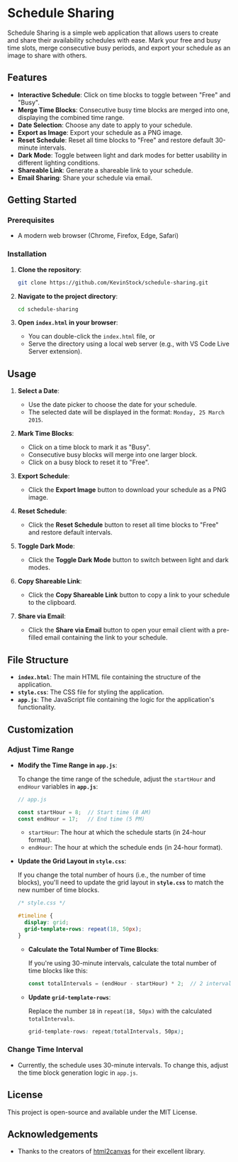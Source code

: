 # Schedule Sharing

Schedule Sharing is a simple web application that allows users to create and share their availability schedules with ease. Mark your free and busy time slots, merge consecutive busy periods, and export your schedule as an image to share with others.

## Features

- **Interactive Schedule**: Click on time blocks to toggle between "Free" and "Busy".
- **Merge Time Blocks**: Consecutive busy time blocks are merged into one, displaying the combined time range.
- **Date Selection**: Choose any date to apply to your schedule.
- **Export as Image**: Export your schedule as a PNG image.
- **Reset Schedule**: Reset all time blocks to "Free" and restore default 30-minute intervals.
- **Dark Mode**: Toggle between light and dark modes for better usability in different lighting conditions.
- **Shareable Link**: Generate a shareable link to your schedule.
- **Email Sharing**: Share your schedule via email.

## Getting Started

### Prerequisites

- A modern web browser (Chrome, Firefox, Edge, Safari)

### Installation

1. **Clone the repository**:

   ```bash
   git clone https://github.com/KevinStock/schedule-sharing.git
   ```

2. **Navigate to the project directory**:

   ```bash
   cd schedule-sharing
   ```

3. **Open `index.html` in your browser**:

   - You can double-click the `index.html` file, or
   - Serve the directory using a local web server (e.g., with VS Code Live Server extension).

## Usage

1. **Select a Date**:

   - Use the date picker to choose the date for your schedule.
   - The selected date will be displayed in the format: `Monday, 25 March 2015`.

2. **Mark Time Blocks**:

   - Click on a time block to mark it as "Busy".
   - Consecutive busy blocks will merge into one larger block.
   - Click on a busy block to reset it to "Free".

3. **Export Schedule**:

   - Click the **Export Image** button to download your schedule as a PNG image.

4. **Reset Schedule**:

   - Click the **Reset Schedule** button to reset all time blocks to "Free" and restore default intervals.

5. **Toggle Dark Mode**:

   - Click the **Toggle Dark Mode** button to switch between light and dark modes.

6. **Copy Shareable Link**:

   - Click the **Copy Shareable Link** button to copy a link to your schedule to the clipboard.

7. **Share via Email**:

   - Click the **Share via Email** button to open your email client with a pre-filled email containing the link to your schedule.

## File Structure

- **`index.html`**: The main HTML file containing the structure of the application.
- **`style.css`**: The CSS file for styling the application.
- **`app.js`**: The JavaScript file containing the logic for the application's functionality.

## Customization

### Adjust Time Range

- **Modify the Time Range in `app.js`**:

  To change the time range of the schedule, adjust the `startHour` and `endHour` variables in **`app.js`**:

  ```javascript
  // app.js

  const startHour = 8;  // Start time (8 AM)
  const endHour = 17;   // End time (5 PM)
  ```

  - `startHour`: The hour at which the schedule starts (in 24-hour format).
  - `endHour`: The hour at which the schedule ends (in 24-hour format).

- **Update the Grid Layout in `style.css`**:
  
  If you change the total number of hours (i.e., the number of time blocks), you'll need to update the grid layout in **`style.css`** to match the new number of time blocks.
  
  ```css
  /* style.css */
  
  #timeline {
    display: grid;
    grid-template-rows: repeat(18, 50px);
  }
  ```
  
  - **Calculate the Total Number of Time Blocks**:
  
    If you're using 30-minute intervals, calculate the total number of time blocks like this:
  
    ```javascript
    const totalIntervals = (endHour - startHour) * 2;  // 2 intervals per hour
    ```
  
  - **Update `grid-template-rows`**:
  
    Replace the number `18` in `repeat(18, 50px)` with the calculated `totalIntervals`.
  
    ```css
    grid-template-rows: repeat(totalIntervals, 50px);
    ```

### Change Time Interval

  - Currently, the schedule uses 30-minute intervals. To change this, adjust the time block generation logic in `app.js`.

## License

This project is open-source and available under the MIT License.

## Acknowledgements

- Thanks to the creators of [html2canvas](https://html2canvas.hertzen.com/) for their excellent library.